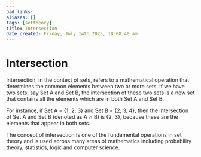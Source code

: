```yaml
---
bad_links: 
aliases: []
tags: [settheory]
title: Intersection
date created: Friday, July 14th 2023, 10:08:40 am
---
```

# Intersection

Intersection, in the context of sets, refers to a mathematical operation that determines the common elements between two or more sets. If we have two sets, say Set A and Set B, the intersection of these two sets is a new set that contains all the elements which are in both Set A and Set B.

For instance, if Set A = {1, 2, 3} and Set B = {2, 3, 4}, then the intersection of Set A and Set B (denoted as A ∩ B) is {2, 3}, because these are the elements that appear in both sets.

The concept of intersection is one of the fundamental operations in set theory and is used across many areas of mathematics including probability theory, statistics, logic and computer science.

